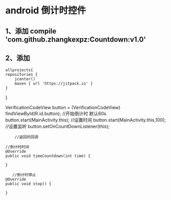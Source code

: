 # android 倒计时控件

 ## 1、添加 compile 'com.github.zhangkexpz:Countdown:v1.0'

 ## 2、添加 
 
    allprojects{
    repositories {
        jcenter()
        maven { url 'https://jitpack.io' }
    }
}


VerificationCodeView button = (VerificationCodeView) findViewById(R.id.button);
        //开始倒计时  默认60s
        button.start(MainActivity.this);
        //设置时间
         button.start(MainActivity.this,100);
        //设置监听
        button.setOnCountDownListener(this);
        
        //返回的回调
    
    //倒计时时间
    @Override
    public void timeCountdown(int time) {
       
    }

       //倒计时停止
    @Override
    public void stop() {
       
    }
         
        


